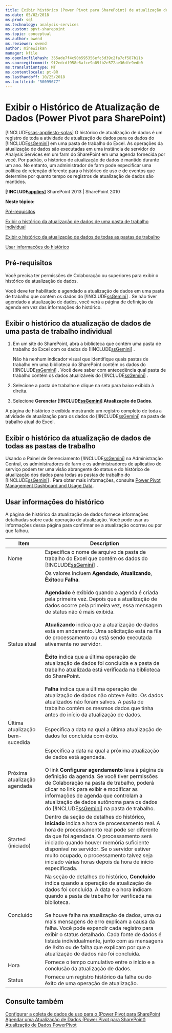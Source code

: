 ```yaml
---
title: Exibir histórico (Power Pivot para SharePoint) de atualização de dados | Microsoft Docs
ms.date: 05/02/2018
ms.prod: sql
ms.technology: analysis-services
ms.custom: ppvt-sharepoint
ms.topic: conceptual
ms.author: owend
ms.reviewer: owend
author: minewiskan
manager: kfile
ms.openlocfilehash: 355ade7f4c90b595356efc5d39c2fa7cf587b11b
ms.sourcegitcommit: 9f2edcdf958e6afce9a09fb2e572ae36dfe9edb0
ms.translationtype: MT
ms.contentlocale: pt-BR
ms.lasthandoff: 10/25/2018
ms.locfileid: "50099677"
---
```

# <a name="view-data-refresh-history-power-pivot-for-sharepoint"></a>Exibir o Histórico de Atualização de Dados (Power Pivot para SharePoint)
[!INCLUDE[ssas-appliesto-sqlas](../../includes/ssas-appliesto-sqlas.md)]
  O histórico de atualização de dados é um registro de toda a atividade de atualização de dados para os dados do [!INCLUDE[ssGemini](../../includes/ssgemini-md.md)] em uma pasta de trabalho do Excel. As operações da atualização de dados são executadas em uma instância de servidor do Analysis Services em um farm do SharePoint em uma agenda fornecida por você. Por padrão, o histórico de atualização de dados é mantido durante um ano. No entanto, um administrador de farm pode especificar uma política de retenção diferente para o histórico de uso e de eventos que determine por quanto tempo os registros de atualização de dados são mantidos.  
  
 **[!INCLUDE[applies](../../includes/applies-md.md)]**  SharePoint 2013 | SharePoint 2010  
  
 **Neste tópico:**  
  
 [Pré-requisitos](#prereq)  
  
 [Exibir o histórico da atualização de dados de uma pasta de trabalho individual](#viewhistory)  
  
 [Exibir o histórico da atualização de dados de todas as pastas de trabalho](#viewITOps)  
  
 [Usar informações do histórico](#pageelements)  
  
##  <a name="prereq"></a> Pré-requisitos  
 Você precisa ter permissões de Colaboração ou superiores para exibir o histórico de atualização de dados.  
  
 Você deve ter habilitado e agendado a atualização de dados em uma pasta de trabalho que contém os dados do [!INCLUDE[ssGemini](../../includes/ssgemini-md.md)] . Se não tiver agendado a atualização de dados, você verá a página de definição da agenda em vez das informações do histórico.  
  
##  <a name="viewhistory"></a> Exibir o histórico da atualização de dados de uma pasta de trabalho individual  
  
1.  Em um site do SharePoint, abra a biblioteca que contém uma pasta de trabalho do Excel com os dados do [!INCLUDE[ssGemini](../../includes/ssgemini-md.md)] .  
  
     Não há nenhum indicador visual que identifique quais pastas de trabalho em uma biblioteca do SharePoint contêm os dados do [!INCLUDE[ssGemini](../../includes/ssgemini-md.md)] . Você deve saber com antecedência qual pasta de trabalho contém os dados atualizáveis do [!INCLUDE[ssGemini](../../includes/ssgemini-md.md)] .  
  
2.  Selecione a pasta de trabalho e clique na seta para baixo exibida à direita.  
  
3.  Selecione **Gerenciar [!INCLUDE[ssGemini](../../includes/ssgemini-md.md)] Atualização de Dados**.  
  
 A página de histórico é exibida mostrando um registro completo de toda a atividade de atualização para os dados do [!INCLUDE[ssGemini](../../includes/ssgemini-md.md)] na pasta de trabalho atual do Excel.  
  
##  <a name="viewITOps"></a> Exibir o histórico da atualização de dados de todas as pastas de trabalho  
 Usando o Painel de Gerenciamento [!INCLUDE[ssGemini](../../includes/ssgemini-md.md)] na Administração Central, os administradores de farm e os administradores de aplicativo do serviço podem ter uma visão abrangente do status e do histórico de atualização dos dados para todas as pastas de trabalho do [!INCLUDE[ssGemini](../../includes/ssgemini-md.md)] . Para obter mais informações, consulte [Power Pivot Management Dashboard and Usage Data](../../analysis-services/power-pivot-sharepoint/power-pivot-management-dashboard-and-usage-data.md).  
  
##  <a name="pageelements"></a> Usar informações do histórico  
 A página de histórico da atualização de dados fornece informações detalhadas sobre cada operação de atualização. Você pode usar as informações dessa página para confirmar se a atualização ocorreu ou por que falhou.  
  
|Item|Description|  
|----------|-----------------|  
|Nome|Especifica o nome de arquivo da pasta de trabalho do Excel que contém os dados do [!INCLUDE[ssGemini](../../includes/ssgemini-md.md)] .|  
|Status atual|Os valores incluem **Agendado**, **Atualizando**, **Êxito**ou **Falha**.<br /><br /> **Agendado** é exibido quando a agenda é criada pela primeira vez. Depois que a atualização de dados ocorre pela primeira vez, essa mensagem de status não é mais exibida.<br /><br /> **Atualizando** indica que a atualização de dados está em andamento. Uma solicitação está na fila de processamento ou está sendo executada ativamente no servidor.<br /><br /> **Êxito** indica que a última operação de atualização de dados foi concluída e a pasta de trabalho atualizada está verificada na biblioteca do SharePoint.<br /><br /> **Falha** indica que a última operação de atualização de dados não obteve êxito. Os dados atualizados não foram salvos. A pasta de trabalho contém os mesmos dados que tinha antes do início da atualização de dados.|  
|Última atualização bem-sucedida|Especifica a data na qual a última atualização de dados foi concluída com êxito.|  
|Próxima atualização agendada|Especifica a data na qual a próxima atualização de dados está agendada.<br /><br /> O link **Configurar agendamento** leva à página de definição da agenda. Se você tiver permissões de Colaboração na pasta de trabalho, poderá clicar no link para exibir e modificar as informações de agenda que controlam a atualização de dados autônoma para os dados do [!INCLUDE[ssGemini](../../includes/ssgemini-md.md)] na pasta de trabalho.|  
|Started (iniciado)|Dentro da seção de detalhes do histórico, **Iniciado** indica a hora de processamento real. A hora de processamento real pode ser diferente da que foi agendada. O processamento será iniciado quando houver memória suficiente disponível no servidor. Se o servidor estiver muito ocupado, o processamento talvez seja iniciado várias horas depois da hora de início especificada.|  
|Concluído|Na seção de detalhes do histórico, **Concluído** indica quando a operação de atualização de dados foi concluída. A data e a hora indicam quando a pasta de trabalho for verificada na biblioteca.<br /><br /> Se houve falha na atualização de dados, uma ou mais mensagens de erro explicam a causa da falha. Você pode expandir cada registro para exibir o status detalhado. Cada fonte de dados é listada individualmente, junto com as mensagens de êxito ou de falha que explicam por que a atualização de dados não foi concluída.|  
|Hora|Fornece o tempo cumulativo entre o início e a conclusão da atualização de dados.|  
|Status|Fornece um registro histórico da falha ou do êxito de uma operação de atualização.|  
  
## <a name="see-also"></a>Consulte também  
 [Configurar a coleta de dados de uso para o &#40;Power Pivot para SharePoint](../../analysis-services/power-pivot-sharepoint/configure-usage-data-collection-for-power-pivot-for-sharepoint.md)   
 [Agendar uma Atualização de Dados (Power Pivot para SharePoint)](http://msdn.microsoft.com/8571208f-6aae-4058-83c6-9f916f5e2f9b)   
 [Atualização de Dados PowerPivot](../../analysis-services/power-pivot-sharepoint/power-pivot-data-refresh.md)  
  
  
